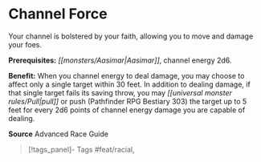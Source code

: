 ﻿---
cssclass: [feats]

---
# Channel Force

Your channel is bolstered by your faith, allowing you to move and damage your foes.

**Prerequisites:** _[[monsters/Aasimar|Aasimar]]_, channel energy 2d6.

**Benefit:** When you channel energy to deal damage, you may choose to affect only a single target within 30 feet. In addition to dealing damage, if that single target fails its saving throw, you may _[[universal monster rules/Pull|pull]]_ or push (Pathfinder RPG Bestiary 303) the target up to 5 feet for every 2d6 points of channel energy damage you are capable of dealing.

**Source** Advanced Race Guide
>[!tags_panel]- Tags
> #feat/racial, 